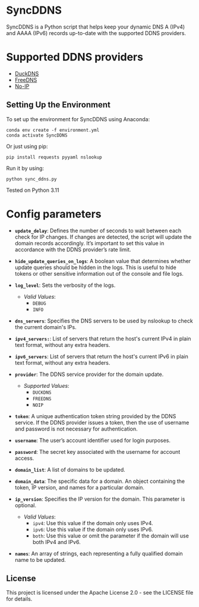 # SyncDDNS
SyncDDNS is a Python script that helps keep your dynamic DNS A (IPv4) and AAAA (IPv6) records up-to-date with the supported DDNS providers.

# Supported DDNS providers
- [DuckDNS](https://www.duckdns.org)
- [FreeDNS](https://freedns.afraid.org)
- [No-IP](https://www.noip.com)

## Setting Up the Environment

To set up the environment for SyncDDNS using Anaconda:
```
conda env create -f environment.yml
conda activate SyncDDNS
```
Or just using pip:

```
pip install requests pyyaml nslookup
```

Run it by using:
```
python sync_ddns.py
```

Tested on Python 3.11

# Config parameters

- **`update_delay`**: Defines the number of seconds to wait between each check for IP changes. If changes are detected, the script will update the domain records accordingly. It’s important to set this value in accordance with the DDNS provider’s rate limit.

- **`hide_update_queries_on_logs`**: A boolean value that determines whether update queries should be hidden in the logs. This is useful to hide tokens or other sensitive information out of the console and file logs.

- **`log_level`**: Sets the verbosity of the logs.
  - *Valid Values*:
    - `DEBUG`
    - `INFO` 

- **`dns_servers`**: Specifies the DNS servers to be used by nslookup to check the current domain's IPs.

- **`ipv4_servers:`**: List of servers that return the host's current IPv4 in plain text format, without any extra headers.

- **`ipv6_servers`**: List of servers that return the host's current IPv6 in plain text format, without any extra headers.

- **`provider`**: The DDNS service provider for the domain update.
  - *Supported Values*:
    - `DUCKDNS`
    - `FREEDNS`
    - `NOIP`

- **`token`**: A unique authentication token string provided by the DDNS service. If the DDNS provider issues a token, then the use of username and password is not necessary for authentication.

- **`username`**: The user’s account identifier used for login purposes.

- **`password`**: The secret key associated with the username for account access.

- **`domain_list`**: A list of domains to be updated.

- **`domain_data`**: The specific data for a domain. An object containing the token, IP version, and names for a particular domain.

- **`ip_version`**: Specifies the IP version for the domain. This parameter is optional.
  - *Valid Values*:
    - `ipv4`: Use this value if the domain only uses IPv4.
    - `ipv6`: Use this value if the domain only uses IPv6.
    - `both`: Use this value or omit the parameter if the domain will use both IPv4 and IPv6.

- **`names`**: An array of strings, each representing a fully qualified domain name to be updated.

## License
This project is licensed under the Apache License 2.0 - see the LICENSE file for details.
